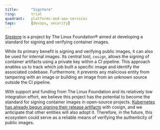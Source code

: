 ```yaml
---
title:      "Sigstore"
ring:       trial
quadrant:   platforms-and-aoe-services
tags:       [devops, security]
---
```


[Sigstore](https://www.sigstore.dev) is a project by The Linux Foundation® aimed at developing a standard for signing and verifying container images.

While its primary benefit is signing and verifying public images, it can also be used for internal images. Its central tool, `cosign`, allows the signing of container artifacts using a private key within a CI pipeline. This approach enables us to track which job built a specific image and identify the associated codebase. Furthermore, it prevents any malicious entity from tampering with an image or building an image from an unknown source outside the CI pipeline.

With support and funding from The Linux Foundation and its relatively low integration effort, we believe this project has the potential to become the standard for signing container images in open-source projects. [Kubernetes has already begun signing their release artifacts](https://github.com/kubernetes/enhancements/issues/3031) with cosign, and we anticipate that other entities will also adopt it. Therefore, in the future, this ecosystem could serve as a reliable means of verifying the authenticity of public images.
